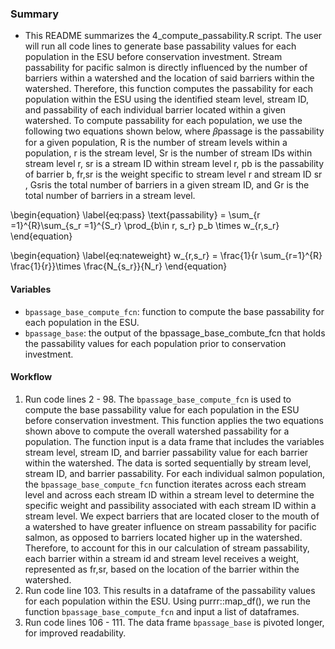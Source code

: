 ### Summary
- This README summarizes the 4_compute_passability.R script. The user will run all code lines to generate base passability values for each population in the ESU before conservation investment. Stream passability for pacific salmon is directly influenced by the number of barriers within a watershed and the location of said barriers within the watershed. Therefore, this function computes the passability for each population within the ESU using the identified steam level, stream ID, and passability of each individual barrier located within a given watershed. To compute passability for each population, we use the following two equations shown below, where 𝛽passage is the passability for a given population, R is the number of stream levels within a population, r is the stream level, Sr is the number of stream IDs within stream level r, sr  is a stream ID within stream level r, pb is the passability of barrier b, fr,sr is the weight specific to stream level r and stream ID sr , Gsris the total number of barriers in a given stream ID, and Gr is the total number of barriers in a stream level.

\begin{equation} \label{eq:pass}
    \text{passability} = \sum_{r =1}^{R}\sum_{s_r =1}^{S_r} \prod_{b\in r, s_r} p_b \times w_{r,s_r} 
\end{equation}

\begin{equation} \label{eq:nateweight}
w_{r,s_r} = \frac{1}{r \sum_{r=1}^{R} \frac{1}{r}}\times \frac{N_{s_r}}{N_r}
\end{equation}

#### Variables
- `bpassage_base_compute_fcn`: function to compute the base passability for each population in the ESU.
- `bpassage_base`: the output of the bpassage_base_combute_fcn that holds the passability values for each population prior to conservation investment.

#### Workflow
1. Run code lines 2 - 98. The `bpassage_base_compute_fcn` is used to compute the base passability value for each population in the ESU before conservation investment. This function applies the two equations shown above to compute the overall watershed passability for a population. The function input is a data frame that includes the variables stream level, stream ID, and barrier passability value for each barrier within the watershed. The data is sorted sequentially by stream level, stream ID, and barrier passability. For each individual salmon population, the `bpassage_base_compute_fcn` function iterates across each stream level and across each stream ID within a stream level to determine the specific weight and passibility associated with each stream ID within a stream level. We expect barriers that are located closer to the mouth of a watershed to have greater influence on stream passability for pacific salmon, as opposed to barriers located higher up in the watershed. Therefore, to account for this in our calculation of stream passability, each barrier within a stream id and stream level receives a weight, represented as fr,sr,  based on the location of the barrier within the watershed.
2. Run code line 103. This results in a dataframe of the passability values for each population within the ESU. Using purrr::map_df(), we run the function `bpassage_base_compute_fcn` and input a list of dataframes.
3. Run code lines 106 - 111. The data frame `bpassage_base` is pivoted longer, for improved readability.



